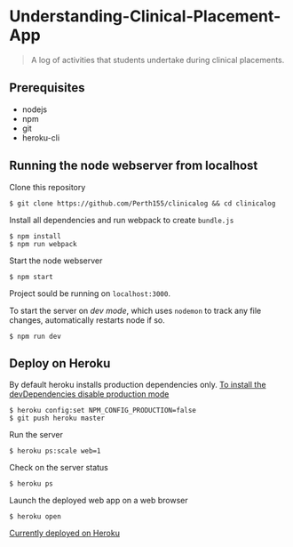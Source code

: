 # Understanding-Clinical-Placement-App
>A log of activities that students undertake during clinical placements.


## Prerequisites
* nodejs
* npm
* git
* heroku-cli

## Running the node webserver from localhost
Clone this repository
```
$ git clone https://github.com/Perth155/clinicalog && cd clinicalog
```
Install all dependencies and run webpack to create ```bundle.js```
```
$ npm install
$ npm run webpack 
```
Start the node webserver
```
$ npm start
```
Project sould be running on ```localhost:3000```.

To start the server on *dev mode*, which uses ```nodemon``` to track any file changes, automatically restarts node if so.
```
$ npm run dev
```


## Deploy on Heroku
By default heroku installs production dependencies only. [To install the devDependencies disable production mode](https://devcenter.heroku.com/articles/nodejs-support)
```
$ heroku config:set NPM_CONFIG_PRODUCTION=false
$ git push heroku master
```
Run the server
```
$ heroku ps:scale web=1
```
Check on the server status
```
$ heroku ps
```
Launch the deployed web app on a web browser
```
$ heroku open
```
[Currently deployed on Heroku](https://clinicalog.herokuapp.com/)
